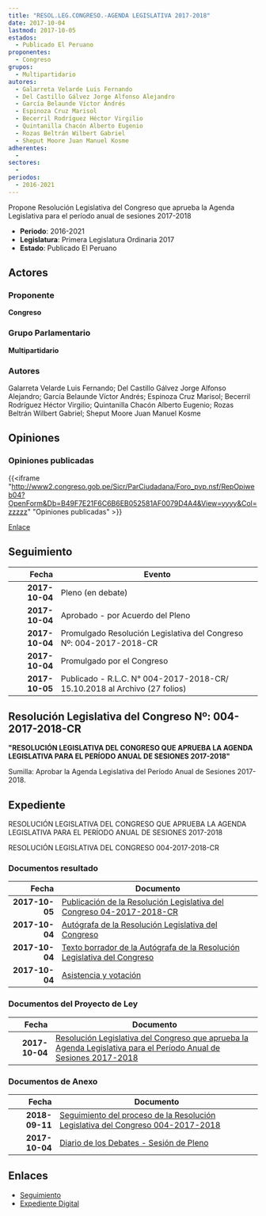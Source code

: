 ```yaml
---
title: "RESOL.LEG.CONGRESO.-AGENDA LEGISLATIVA 2017-2018"
date: 2017-10-04
lastmod: 2017-10-05
estados: 
  - Publicado El Peruano
proponentes: 
  - Congreso
grupos: 
  - Multipartidario
autores: 
  - Galarreta Velarde Luis Fernando
  - Del Castillo Gálvez Jorge Alfonso Alejandro
  - García Belaunde Víctor Andrés
  - Espinoza Cruz Marisol
  - Becerril Rodríguez Héctor Virgilio
  - Quintanilla Chacón Alberto Eugenio
  - Rozas Beltrán Wilbert Gabriel
  - Sheput Moore Juan Manuel Kosme
adherentes: 
  - 
sectores: 
  - 
periodos: 
  - 2016-2021
---
```


Propone Resolución Legislativa del Congreso que aprueba la Agenda Legislativa para el período anual de sesiones 2017-2018

- **Periodo**: 2016-2021
- **Legislatura**: Primera Legislatura Ordinaria 2017
- **Estado**: Publicado El Peruano

## Actores

### Proponente

**Congreso**

### Grupo Parlamentario

**Multipartidario**

### Autores

Galarreta Velarde Luis Fernando; Del Castillo Gálvez Jorge Alfonso Alejandro; García Belaunde Víctor Andrés; Espinoza Cruz Marisol; Becerril Rodríguez Héctor Virgilio; Quintanilla Chacón Alberto Eugenio; Rozas Beltrán Wilbert Gabriel; Sheput Moore Juan Manuel Kosme


## Opiniones

### Opiniones publicadas

{{<iframe "http://www2.congreso.gob.pe/Sicr/ParCiudadana/Foro_pvp.nsf/RepOpiweb04?OpenForm&Db=B49F7E21F6C6B6EB052581AF0079D4A4&View=yyyy&Col=zzzzz" "Opiniones publicadas" >}}

[Enlace](http://www2.congreso.gob.pe/Sicr/ParCiudadana/Foro_pvp.nsf/RepOpiweb04?OpenForm&Db=B49F7E21F6C6B6EB052581AF0079D4A4&View=yyyy&Col=zzzzz)

## Seguimiento

| Fecha | Evento |
|------:|--------|
| **2017-10-04** | Pleno (en debate)|
| **2017-10-04** | Aprobado - por Acuerdo del Pleno|
| **2017-10-04** | Promulgado Resolución Legislativa del Congreso Nº: 004-2017-2018-CR|
| **2017-10-04** | Promulgado por el Congreso|
| **2017-10-05** | Publicado - R.L.C. N° 004-2017-2018-CR/ 15.10.2018 al Archivo (27 folios)|

## Resolución Legislativa del Congreso Nº: 004-2017-2018-CR

**"RESOLUCIÓN LEGISLATIVA DEL CONGRESO QUE APRUEBA LA AGENDA LEGISLATIVA PARA EL PERÍODO ANUAL DE SESIONES 2017-2018"**

Sumilla: Aprobar la Agenda Legislativa del Período Anual de Sesiones 2017-2018.


## Expediente

RESOLUCIÓN LEGISLATIVA DEL CONGRESO QUE APRUEBA LA AGENDA LEGISLATIVA PARA EL PERÍODO ANUAL DE SESIONES 2017-2018

RESOLUCIÓN LEGISLATIVA DEL CONGRESO 004-2017-2018-CR


### Documentos resultado

| Fecha | Documento |
|------:|--------|
| **2017-10-05** | [Publicación de la Resolución Legislativa del Congreso 04-2017-2018-CR](http://www.leyes.congreso.gob.pe/Documentos/2016_2021/Resolucion_Legislativa_del_Congreso/RLC-004-2017-2018-CR.pdf) |
| **2017-10-04** | [Autógrafa de la Resolución Legislativa del Congreso](http://www.leyes.congreso.gob.pe/Documentos/2016_2021/Autografas/Resolucion_Legislativa_del_Congreso/AU0195720171004..pdf) |
| **2017-10-04** | [Texto borrador de la Autógrafa de la Resolución Legislativa del Congreso](http://www.leyes.congreso.gob.pe/Documentos/2016_2021/Texto_Borrador_de_Autografa/BAU0195720170504.pdf) |
| **2017-10-04** | [Asistencia y votación](http://www.leyes.congreso.gob.pe/Documentos/2016_2021/Asistencia_y_Votacion/Proyectos_de_Ley/AV0195720171004..pdf) |

### Documentos del Proyecto de Ley

| Fecha | Documento |
|------:|--------|
| **2017-10-04** | [Resolución Legislativa del Congreso que aprueba la Agenda Legislativa para el Período Anual de Sesiones 2017-2018](http://www.leyes.congreso.gob.pe/Documentos/2016_2021/Proyectos_de_Ley_y_de_Resoluciones_Legislativas/PL0195720171004..pdf) |

### Documentos de Anexo

| Fecha | Documento |
|------:|--------|
| **2018-09-11** | [Seguimiento del proceso de la Resolución Legislativa del Congreso 004-2017-2018](http://www.leyes.congreso.gob.pe/Documentos/2016_2021/Seguimiento_de_Proyectos_de_Ley/01957PL20180911.PDF) |
| **2017-10-04** | [Diario de los Debates - Sesión de Pleno](http://www2.congreso.gob.pe/Sicr/DiarioDebates/Publicad.nsf/SesionesPleno/05256D6E0073DFE9052581B0005E1664/$FILE/PLO-2017-14.pdf) |

## Enlaces 

- [Seguimiento](http://www2.congreso.gob.pehttp://www2.congreso.gob.pe/Sicr/TraDocEstProc/CLProLey2016.nsf/f7fff46988ca05b1052578e100829cc7/bc5828791a5541e4052581af007910c9?OpenDocument)
- [Expediente Digital](http://www2.congreso.gob.pehttp://www2.congreso.gob.pe/Sicr/TraDocEstProc/CLProLey2016.nsf/f7fff46988ca05b1052578e100829cc7/bc5828791a5541e4052581af007910c9?OpenDocument&Click=05257FB7005EB655.eb71d0cf91d8294e05256cdf006b5706/$Body/0.1C6C)
